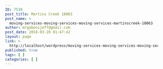 ```yaml
---
ID: 7538
post_title: Martins Creek 18063
post_name: >
  moving-services-moving-services-moving-services-martinscreek-18063
author: mrgabonijeff@gmail.com
post_date: 2018-03-28 01:47:42
layout: page
link: >
  http://localhost/wordpress/moving-services-moving-services-moving-services-martinscreek-18063/
published: true
tags: [ ]
categories: [ ]
---
```

